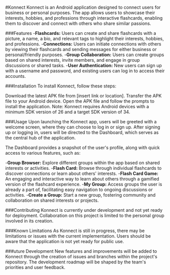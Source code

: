 #Konnect
Konnect is an Android application designed to connect users for business or personal purposes. The app allows users to showcase their interests, hobbies, and professions through interactive flashcards, enabling them to discover and connect with others who share similar passions.

###Features
-**Flashcards:** Users can create and share flashcards with a picture, a name, a bio, and relevant tags to highlight their interests, hobbies, and professions.
-**Connections:** Users can initiate connections with others by viewing their flashcards and sending messages for either business or personal/friendly purposes.
-**Group Collaboration:** Users can create groups based on shared interests, invite members, and engage in group discussions or shared tasks.
-**User Authentication:** New users can sign up with a username and password, and existing users can log in to access their accounts.

###Installation
To install Konnect, follow these steps:

Download the latest APK file from [insert link or location].
Transfer the APK file to your Android device.
Open the APK file and follow the prompts to install the application.
Note: Konnect requires Android devices with a minimum SDK version of 26 and a target SDK version of 34.

###Usage
Upon launching the Konnect app, users will be greeted with a welcome screen, where they can choose to log in or sign up. After signing up or logging in, users will be directed to the Dashboard, which serves as the central hub of the application.

The Dashboard provides a snapshot of the user's profile, along with quick access to various features, such as:

-**Group Browser:** Explore different groups within the app based on shared interests or activities.
-**Flash Card:** Browse through individual flashcards to discover connections or learn about others' interests.
-**Flash Card Game:** An engaging and interactive way to learn about others through a gamified version of the flashcard experience.
-**My Group:** Access groups the user is already a part of, facilitating easy navigation to ongoing discussions or activities.
-**Create a Group:** Start a new group, fostering community and collaboration on shared interests or projects.

###Contributing
Konnect is currently under development and not yet ready for deployment. Collaboration on this project is limited to the personal group involved in its creation.

###Known Limitations
As Konnect is still in progress, there may be limitations or issues with the current implementation. Users should be aware that the application is not yet ready for public use.

###uture Development
New features and improvements will be added to Konnect through the creation of issues and branches within the project's repository. The development roadmap will be shaped by the team's priorities and user feedback.